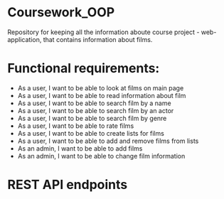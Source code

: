 # Coursework_OOP
Repository for keeping all the information aboute course project - web-application, that contains information about films.

# Functional requirements:
-	As a user, I want to be able to look at films on main page
-	As a user, I want to be able to read information about film 
-	As a user, I want to be able to search film by a name 
-	As a user, I want to be able to search film by an actor
-	As a user, I want to be able to search film by genre
-	As a user, I want to be able to rate films
-	As a user, I want to be able to create lists for films
-	As a user, I want to be able to add and remove films from lists
-	As an admin, I want to be able to add films
-	As an admin, I want to be able to change film information

# REST API endpoints
